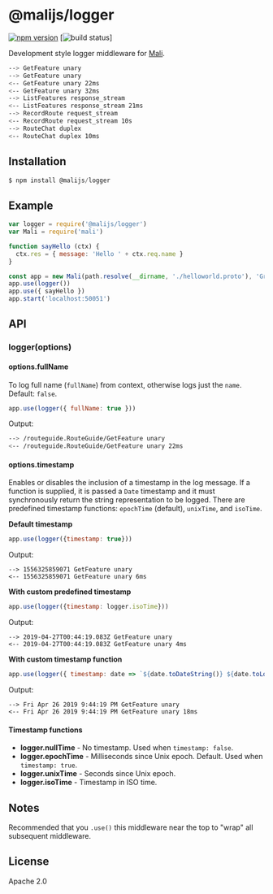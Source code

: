 
# @malijs/logger

[![npm version](https://img.shields.io/npm/v/@malijs/logger.svg?style=flat-square)](https://www.npmjs.com/package/@malijs/logger)
[![build status](https://img.shields.io/travis/malijs/logger/master.svg?style=flat-square)]

Development style logger middleware for [Mali](https://github.com/malijs/mali).

```sh
--> GetFeature unary
--> GetFeature unary
<-- GetFeature unary 22ms
<-- GetFeature unary 32ms
--> ListFeatures response_stream
<-- ListFeatures response_stream 21ms
--> RecordRoute request_stream
<-- RecordRoute request_stream 10s
--> RouteChat duplex
<-- RouteChat duplex 10ms
```

## Installation

```js
$ npm install @malijs/logger
```

## Example

```js
var logger = require('@malijs/logger')
var Mali = require('mali')

function sayHello (ctx) {
  ctx.res = { message: 'Hello ' + ctx.req.name }
}

const app = new Mali(path.resolve(__dirname, './helloworld.proto'), 'Greeter')
app.use(logger())
app.use({ sayHello })
app.start('localhost:50051')
```

## API

### logger(options)

#### options.fullName 

To log full name (`fullName`) from context, otherwise logs just the `name`. Default: `false`.

```js
app.use(logger({ fullName: true }))
```

Output:

```sh
--> /routeguide.RouteGuide/GetFeature unary
<-- /routeguide.RouteGuide/GetFeature unary 22ms
```

#### options.timestamp

Enables or disables the inclusion of a timestamp in the log message.
If a function is supplied, it is passed a `Date` timestamp and it must synchronously return the string representation to be logged.
There are predefined timestamp functions: `epochTime` (default), `unixTime`, and `isoTime`.

**Default timestamp**

```js
app.use(logger({timestamp: true}))
```

Output:

```
--> 1556325859071 GetFeature unary
<-- 1556325859071 GetFeature unary 6ms
```

**With custom predefined timestamp**

```js
app.use(logger({timestamp: logger.isoTime}))
```

Output:

```
--> 2019-04-27T00:44:19.083Z GetFeature unary
<-- 2019-04-27T00:44:19.083Z GetFeature unary 4ms
```

**With custom timestamp function**

```js
app.use(logger({ timestamp: date => `${date.toDateString()} ${date.toLocaleTimeString()}` }))
```

Output:

```
--> Fri Apr 26 2019 9:44:19 PM GetFeature unary
<-- Fri Apr 26 2019 9:44:19 PM GetFeature unary 18ms
```

#### Timestamp functions

- **logger.nullTime** - No timestamp. Used when `timestamp: false`.
- **logger.epochTime** - Milliseconds since Unix epoch. Default. Used when `timestamp: true`.
- **logger.unixTime** - Seconds since Unix epoch.
- **logger.isoTime** - Timestamp in ISO time.

## Notes

Recommended that you `.use()` this middleware near the top to "wrap" all subsequent middleware.

## License

Apache 2.0
